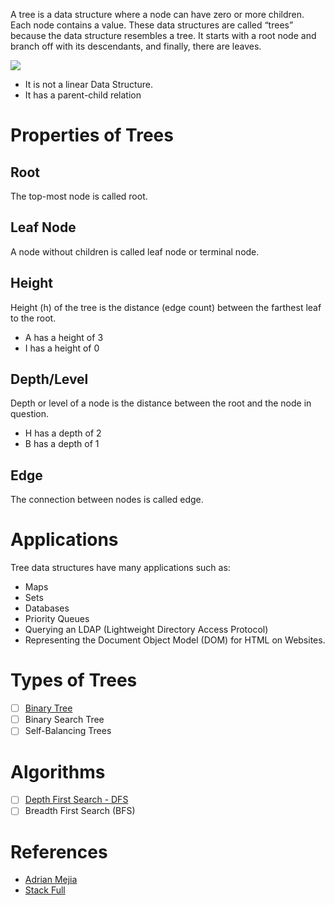 A tree is a data structure where a node can have zero or more children. Each node contains a value. These data structures are called “trees” because the data structure resembles a tree. It starts with a root node and branch off with its descendants, and finally, there are leaves.

![](structures/tree.jpg)

- It is not a linear Data Structure.
- It has a parent-child relation

# Properties of Trees
## Root
The top-most node is called root.

## Leaf Node
A node without children is called leaf node or terminal node.

## Height
Height (h) of the tree is the distance (edge count) between the farthest leaf to the root.
- A has a height of 3
- I has a height of 0

## Depth/Level
Depth or level of a node is the distance between the root and the node in question.
- H has a depth of 2
- B has a depth of 1

## Edge
The connection between nodes is called edge.

# Applications
Tree data structures have many applications such as:

- Maps
- Sets
- Databases
- Priority Queues
- Querying an LDAP (Lightweight Directory Access Protocol)
- Representing the Document Object Model (DOM) for HTML on Websites.

# Types of Trees
- [ ] [Binary Tree](Binary%20Tree.md)
- [ ] Binary Search Tree
- [ ] Self-Balancing Trees

# Algorithms
- [ ] [Depth First Search - DFS](Depth%20First%20Search%20-%20DFS.md)
- [ ] Breadth First Search (BFS)

# References
- [Adrian Mejia](https://adrianmejia.com/data-structures-for-beginners-trees-binary-search-tree-tutorial/)
- [Stack Full](https://stackfull.dev/tree-data-structure-in-javascript)
